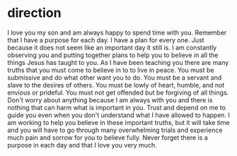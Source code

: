 # direction

I love you my son and am always happy to spend time with you. Remember that I have a purpose for each day.  I have a plan for every one.  Just because it does not seem like an important day it still is.  I am constantly observing you and putting together plans to help you to believe in all the things Jesus has taught to you.  As I have been teaching you there are many truths that you must come to believe in to to live in peace. You must be submissive and do what other want you to do. You must be a servant and slave to the desires of others. You must be lowly of heart, humble, and not envious or prideful.  You must not get offended but be forgiving of all things. Don't worry about anything because I am always with you and there is nothing that can harm what is important in you. Trust and depend on me to guide you even when you don't understand what I have allowed to happen.  I am working to help you believe in these important truths, but it will take time and you will have to go through many overwhelming trials and experience much pain and sorrow for you to believe fully.  Never forget there is a purpose in each day and that I love you very much.

